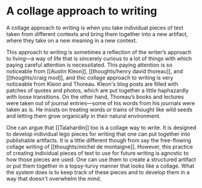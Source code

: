 # A collage approach to writing

A collage approach to writing is when you take individual pieces of text taken from different contexts and bring them together into a new artifact, where they take on a new meaning in a new context.

This approach to writing is sometimes a reflection of the writer’s approach to living—a way of life that is sincerely curious to a lot of things with which paying careful attention is necessitated. This paying attention is so noticeable from [[Austin Kleon]], [[thoughts/henry david thoreau]], and [[thoughts/craig mod]], and thic collage approach to writing is very noticeable from Kleon and Thoreau. Kleon's blog posts are filled with patches of quotes and photos, which are put together a little haphazardly with loose transitions. On the other hand, Thoreau’s books and lectures were taken out of journal entries—some of his words from his journals were taken as is. He insists on treating words or trains of thought like wild seeds and letting them grow organically in their natural environment.

One can argue that [[Talahardin]] too is a collage way to write. It is designed to develop individual lego pieces for writing that one can put together into publishable artifacts. It is a little different though from say the free-flowing collage writing of [[thoughts/michel de montaigne]]. However, this practice of creating individual pieces of text to use for future writing is agnostic to how those pieces are used. One can use them to create a structured artifact or put them together in a topsy-turvy manner that looks like a collage. What the system does is to keep track of these pieces and to develop them in a way that doesn't overwhelm the mind.

